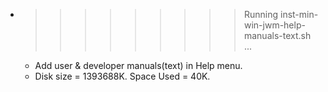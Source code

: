 * >>>>>>>>> Running inst-min-win-jwm-help-manuals-text.sh ...
  * Add user & developer manuals(text) in Help menu.
  * Disk size = 1393688K. Space Used = 40K.
